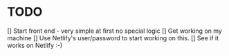 # TODO

[] Start front end - very simple at first no special logic
[] Get working on my machine
[] Use Netlify's user/password to start working on this.
[] See if it works on Netlify :-)

